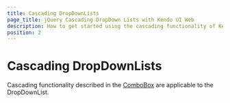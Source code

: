 ```yaml
---
title: Cascading DropDownLists
page_title: jQuery Cascading DropDown Lists with Kendo UI Web
description: How to get started using the cascading functionality of Kendo UI DropDownList widget.
position: 2
---
```


# Cascading DropDownLists

Cascading functionality described in the [ComboBox](/getting-started/web/combobox/cascading) are applicable to the DropDownList.
